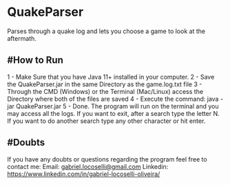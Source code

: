 # QuakeParser
 Parses through a quake log and lets you choose a game to look at the aftermath.
 
 #How to Run
 ----------
 
 1 - Make Sure that you have Java 11+ installed in your computer.
 2 - Save the QuakeParser.jar in the same Directory as the game.log.txt file
 3 - Through the CMD (Windows) or the Terminal (Mac/Linux) access the Directory where both of the files are saved
 4 - Execute the command: java -jar QuakeParser.jar
 5 - Done. The program will run on the terminal and you may access all the logs. If you want to exit, after a search type the letter N. If you want to do another search type any other character or hit enter.
 
 #Doubts
 ------------
 
 If you have any doubts or questions regarding the program feel free to contact me:
 Email: gabriel.locoselli@gmail.com
 Linkedin: https://www.linkedin.com/in/gabriel-locoselli-oliveira/
